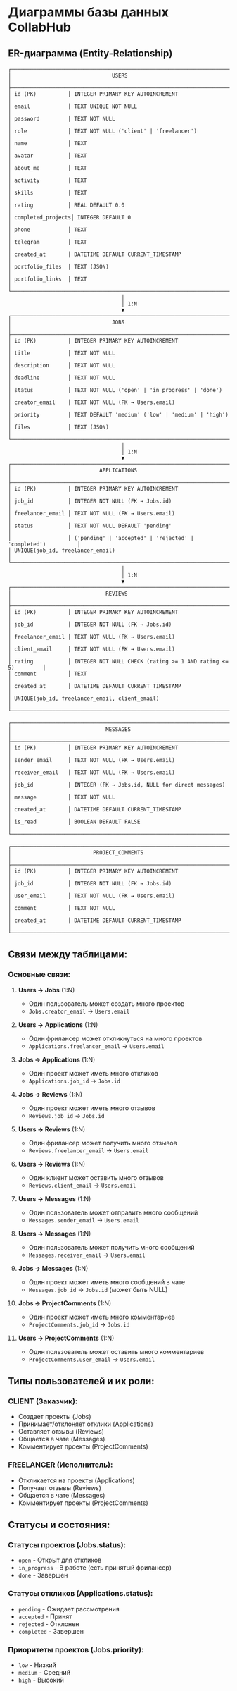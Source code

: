 # Диаграммы базы данных CollabHub

## ER-диаграмма (Entity-Relationship)

```
┌─────────────────────────────────────────────────────────────────────────────────┐
│                                USERS                                            │
├─────────────────────────────────────────────────────────────────────────────────┤
│ id (PK)          │ INTEGER PRIMARY KEY AUTOINCREMENT                            │
│ email            │ TEXT UNIQUE NOT NULL                                         │
│ password         │ TEXT NOT NULL                                                │
│ role             │ TEXT NOT NULL ('client' | 'freelancer')                      │
│ name             │ TEXT                                                         │
│ avatar           │ TEXT                                                         │
│ about_me         │ TEXT                                                         │
│ activity         │ TEXT                                                         │
│ skills           │ TEXT                                                         │
│ rating           │ REAL DEFAULT 0.0                                             │
│ completed_projects│ INTEGER DEFAULT 0                                           │
│ phone            │ TEXT                                                         │
│ telegram         │ TEXT                                                         │
│ created_at       │ DATETIME DEFAULT CURRENT_TIMESTAMP                           │
│ portfolio_files  │ TEXT (JSON)                                                  │
│ portfolio_links  │ TEXT                                                         │
└─────────────────────────────────────────────────────────────────────────────────┘
                                    │
                                    │ 1:N
                                    ▼
┌─────────────────────────────────────────────────────────────────────────────────┐
│                                JOBS                                             │
├─────────────────────────────────────────────────────────────────────────────────┤
│ id (PK)          │ INTEGER PRIMARY KEY AUTOINCREMENT                            │
│ title            │ TEXT NOT NULL                                                │
│ description      │ TEXT NOT NULL                                                │
│ deadline         │ TEXT NOT NULL                                                │
│ status           │ TEXT NOT NULL ('open' | 'in_progress' | 'done')              │
│ creator_email    │ TEXT NOT NULL (FK → Users.email)                             │
│ priority         │ TEXT DEFAULT 'medium' ('low' | 'medium' | 'high')            │
│ files            │ TEXT (JSON)                                                  │
└─────────────────────────────────────────────────────────────────────────────────┘
                                    │
                                    │ 1:N
                                    ▼
┌─────────────────────────────────────────────────────────────────────────────────┐
│                            APPLICATIONS                                         │
├─────────────────────────────────────────────────────────────────────────────────┤
│ id (PK)          │ INTEGER PRIMARY KEY AUTOINCREMENT                            │
│ job_id           │ INTEGER NOT NULL (FK → Jobs.id)                              │
│ freelancer_email │ TEXT NOT NULL (FK → Users.email)                             │
│ status           │ TEXT NOT NULL DEFAULT 'pending'                              │
│                  │ ('pending' | 'accepted' | 'rejected' | 'completed')          │
│ UNIQUE(job_id, freelancer_email)                                                │
└─────────────────────────────────────────────────────────────────────────────────┘
                                    │
                                    │ 1:N
                                    ▼
┌─────────────────────────────────────────────────────────────────────────────────┐
│                              REVIEWS                                            │
├─────────────────────────────────────────────────────────────────────────────────┤
│ id (PK)          │ INTEGER PRIMARY KEY AUTOINCREMENT                            │
│ job_id           │ INTEGER NOT NULL (FK → Jobs.id)                              │
│ freelancer_email │ TEXT NOT NULL (FK → Users.email)                             │
│ client_email     │ TEXT NOT NULL (FK → Users.email)                             │
│ rating           │ INTEGER NOT NULL CHECK (rating >= 1 AND rating <= 5)         │
│ comment          │ TEXT                                                         │
│ created_at       │ DATETIME DEFAULT CURRENT_TIMESTAMP                           │
│ UNIQUE(job_id, freelancer_email, client_email)                                  │
└─────────────────────────────────────────────────────────────────────────────────┘

┌─────────────────────────────────────────────────────────────────────────────────┐
│                              MESSAGES                                           │
├─────────────────────────────────────────────────────────────────────────────────┤
│ id (PK)          │ INTEGER PRIMARY KEY AUTOINCREMENT                            │
│ sender_email     │ TEXT NOT NULL (FK → Users.email)                             │
│ receiver_email   │ TEXT NOT NULL (FK → Users.email)                             │
│ job_id           │ INTEGER (FK → Jobs.id, NULL for direct messages)             │
│ message          │ TEXT NOT NULL                                                │
│ created_at       │ DATETIME DEFAULT CURRENT_TIMESTAMP                           │
│ is_read          │ BOOLEAN DEFAULT FALSE                                        │
└─────────────────────────────────────────────────────────────────────────────────┘

┌─────────────────────────────────────────────────────────────────────────────────┐
│                          PROJECT_COMMENTS                                       │
├─────────────────────────────────────────────────────────────────────────────────┤
│ id (PK)          │ INTEGER PRIMARY KEY AUTOINCREMENT                            │
│ job_id           │ INTEGER NOT NULL (FK → Jobs.id)                              │
│ user_email       │ TEXT NOT NULL (FK → Users.email)                             │
│ comment          │ TEXT NOT NULL                                                │
│ created_at       │ DATETIME DEFAULT CURRENT_TIMESTAMP                           │
└─────────────────────────────────────────────────────────────────────────────────┘
```

## Связи между таблицами:

### Основные связи:
1. **Users → Jobs** (1:N)
   - Один пользователь может создать много проектов
   - `Jobs.creator_email` → `Users.email`

2. **Users → Applications** (1:N)
   - Один фрилансер может откликнуться на много проектов
   - `Applications.freelancer_email` → `Users.email`

3. **Jobs → Applications** (1:N)
   - Один проект может иметь много откликов
   - `Applications.job_id` → `Jobs.id`

4. **Jobs → Reviews** (1:N)
   - Один проект может иметь много отзывов
   - `Reviews.job_id` → `Jobs.id`

5. **Users → Reviews** (1:N)
   - Один фрилансер может получить много отзывов
   - `Reviews.freelancer_email` → `Users.email`

6. **Users → Reviews** (1:N)
   - Один клиент может оставить много отзывов
   - `Reviews.client_email` → `Users.email`

7. **Users → Messages** (1:N)
   - Один пользователь может отправить много сообщений
   - `Messages.sender_email` → `Users.email`

8. **Users → Messages** (1:N)
   - Один пользователь может получить много сообщений
   - `Messages.receiver_email` → `Users.email`

9. **Jobs → Messages** (1:N)
   - Один проект может иметь много сообщений в чате
   - `Messages.job_id` → `Jobs.id` (может быть NULL)

10. **Jobs → ProjectComments** (1:N)
    - Один проект может иметь много комментариев
    - `ProjectComments.job_id` → `Jobs.id`

11. **Users → ProjectComments** (1:N)
    - Один пользователь может оставить много комментариев
    - `ProjectComments.user_email` → `Users.email`

## Типы пользователей и их роли:

### CLIENT (Заказчик):
- Создает проекты (Jobs)
- Принимает/отклоняет отклики (Applications)
- Оставляет отзывы (Reviews)
- Общается в чате (Messages)
- Комментирует проекты (ProjectComments)

### FREELANCER (Исполнитель):
- Откликается на проекты (Applications)
- Получает отзывы (Reviews)
- Общается в чате (Messages)
- Комментирует проекты (ProjectComments)

## Статусы и состояния:

### Статусы проектов (Jobs.status):
- `open` - Открыт для откликов
- `in_progress` - В работе (есть принятый фрилансер)
- `done` - Завершен

### Статусы откликов (Applications.status):
- `pending` - Ожидает рассмотрения
- `accepted` - Принят
- `rejected` - Отклонен
- `completed` - Завершен

### Приоритеты проектов (Jobs.priority):
- `low` - Низкий
- `medium` - Средний
- `high` - Высокий
